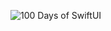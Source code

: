 ![100 Days of SwiftUI](https://github.com/lxmn22nov/100-Days-Of-SwiftUI/assets/126524753/c4d116fe-ebfd-4b6a-b59c-266e9be47456)

